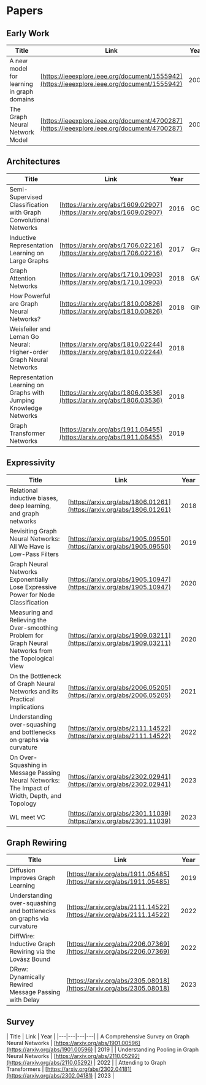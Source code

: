 # Papers


## Early Work

| Title  | Link  | Year  |
|---|---|---|
| A new model for learning in graph domains  | [https://ieeexplore.ieee.org/document/1555942](https://ieeexplore.ieee.org/document/1555942)  | 2005  |
|  The Graph Neural Network Model |  [https://ieeexplore.ieee.org/document/4700287](https://ieeexplore.ieee.org/document/4700287) |  2009 |

## Architectures

| Title  | Link  | Year  | Note |
|---|---|---|---|
| Semi-Supervised Classification with Graph Convolutional Networks | [https://arxiv.org/abs/1609.02907](https://arxiv.org/abs/1609.02907)  | 2016  | GCN |
| Inductive Representation Learning on Large Graphs | [https://arxiv.org/abs/1706.02216](https://arxiv.org/abs/1706.02216)  | 2017  | GraphSAGE |
| Graph Attention Networks | [https://arxiv.org/abs/1710.10903](https://arxiv.org/abs/1710.10903)  | 2018  | GAT | |
| How Powerful are Graph Neural Networks? |  [https://arxiv.org/abs/1810.00826](https://arxiv.org/abs/1810.00826) |  2018  | GIN |
|  Weisfeiler and Leman Go Neural: Higher-order Graph Neural Networks |  [https://arxiv.org/abs/1810.02244](https://arxiv.org/abs/1810.02244) |  2018 |   |   
| Representation Learning on Graphs with Jumping Knowledge Networks   | [https://arxiv.org/abs/1806.03536](https://arxiv.org/abs/1806.03536)  | 2018  |   |
| Graph Transformer Networks  |  [https://arxiv.org/abs/1911.06455](https://arxiv.org/abs/1911.06455) |  2019 |   |



## Expressivity

| Title  | Link  | Year  |
|---|---|---|
|  Relational inductive biases, deep learning, and graph networks  | [https://arxiv.org/abs/1806.01261](https://arxiv.org/abs/1806.01261)  | 2018  |
|  Revisiting Graph Neural Networks: All We Have is Low-Pass Filters  | [https://arxiv.org/abs/1905.09550](https://arxiv.org/abs/1905.09550)  | 2019  |
| Graph Neural Networks Exponentially Lose Expressive Power for Node Classification  | [https://arxiv.org/abs/1905.10947](https://arxiv.org/abs/1905.10947)  | 2020  |
| Measuring and Relieving the Over-smoothing Problem for Graph Neural Networks from the Topological View  |  [https://arxiv.org/abs/1909.03211](https://arxiv.org/abs/1909.03211) | 2020  |
|  On the Bottleneck of Graph Neural Networks and its Practical Implications  | [https://arxiv.org/abs/2006.05205](https://arxiv.org/abs/2006.05205)  | 2021  |
| Understanding over-squashing and bottlenecks on graphs via curvature   |  [https://arxiv.org/abs/2111.14522](https://arxiv.org/abs/2111.14522)  | 2022  |
|  On Over-Squashing in Message Passing Neural Networks: The Impact of Width, Depth, and Topology |  [https://arxiv.org/abs/2302.02941](https://arxiv.org/abs/2302.02941) | 2023 |
|  WL meet VC | [https://arxiv.org/abs/2301.11039](https://arxiv.org/abs/2301.11039)  | 2023  |


## Graph Rewiring

| Title  | Link  | Year  |
|---|---|---|
| Diffusion Improves Graph Learning |  [https://arxiv.org/abs/1911.05485](https://arxiv.org/abs/1911.05485)  | 2019  |
| Understanding over-squashing and bottlenecks on graphs via curvature   |  [https://arxiv.org/abs/2111.14522](https://arxiv.org/abs/2111.14522)  | 2022  |
| DiffWire: Inductive Graph Rewiring via the Lovász Bound   |  [https://arxiv.org/abs/2206.07369](https://arxiv.org/abs/2206.07369)  | 2022  |
| DRew: Dynamically Rewired Message Passing with Delay   |  [https://arxiv.org/abs/2305.08018](https://arxiv.org/abs/2305.08018)  | 2023  |





## Survey

| Title  | Link  | Year  |
|---|---|---|---|
| A Comprehensive Survey on Graph Neural Networks  |  [https://arxiv.org/abs/1901.00596](https://arxiv.org/abs/1901.00596) | 2019  |
|  Understanding Pooling in Graph Neural Networks  | [https://arxiv.org/abs/2110.05292](https://arxiv.org/abs/2110.05292)  | 2022  |
| Attending to Graph Transformers  | [https://arxiv.org/abs/2302.04181](https://arxiv.org/abs/2302.04181)  | 2023  |

